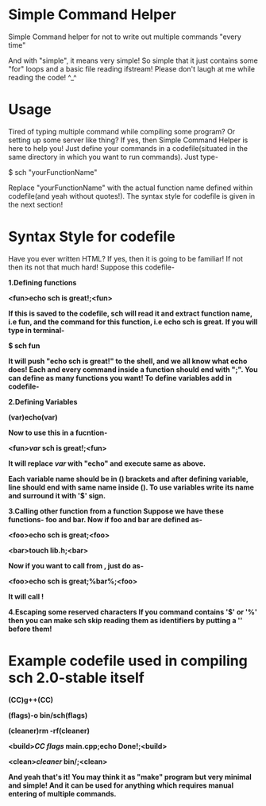 # Simple Command Helper
Simple Command helper for not to write out multiple commands "every time"

And with "simple", it means very simple! So simple that it just contains some "for" loops and a basic file reading ifstream!
Please don't laugh at me while reading the code! ^_^

# Usage
Tired of typing multiple command while compiling some program? Or setting up some server like thing?
If yes, then Simple Command Helper is here to help you!
Just define your commands in a codefile(situated in the same directory in which you want to run commands).
Just type-

$ sch "yourFunctionName"


Replace "yourFunctionName" with the actual function name defined within codefile(and yeah without quotes!).
The syntax style for codefile is given in the next section!

# Syntax Style for codefile
Have you ever written HTML? If yes, then it is going to be familiar!
If not then its not that much hard!
Suppose this codefile-

<b> 1.Defining functions <b>

\<fun>echo sch is great!;\<fun>
  
  
If this is saved to the codefile, sch will read it and extract function name, i.e fun, and the command for this function, i.e echo sch is great.
If you will type in terminal-

$ sch fun

It will push "echo sch is great!" to the shell, and we all know what echo does!
Each and every command inside a function should end with ";".
You can define as many functions you want!
To define variables add in codefile-

<b> 2.Defining Variables <b>

(var)echo(var)


Now to use this in a fucntion-


\<fun>$var$ sch is great!;\<fun>
  
It will replace $var$ with "echo" and execute same as above.


Each variable name should be in () brackets and after defining variable, line should end with same name inside ().
To use variables write its name and surround it with '$' sign.

<b> 3.Calling other function from a function <b>
Suppose we have these functions- foo and bar.
Now if foo and bar are defined as-

\<foo>echo sch is great;\<foo>

\<bar>touch lib.h;\<bar>

Now if you want to call <bar> from <foo>, just do as-

\<foo>echo sch is great;%bar%;\<foo>

It will call <bar>!

<b> 4.Escaping some reserved characters <b>
If you command contains '$' or '%' then you can make sch skip reading them as identifiers by putting a '\' before them!

# Example codefile used in compiling sch 2.0-stable itself
(CC)g++(CC)

(flags)-o bin/sch(flags)

(cleaner)rm -rf(cleaner)


\<build>$CC$ $flags$ main.cpp;echo Done!;\<build>
  
  
\<clean>$cleaner$ bin/;\<clean>
  
  
And yeah that's it! You may think it as "make" program but very minimal and simple!
And it can be used for anything which requires manual entering of multiple commands.
